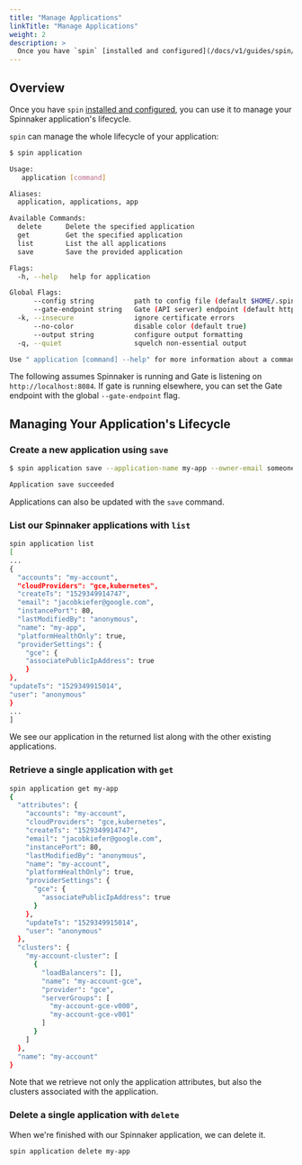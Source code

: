 ```yaml
---
title: "Manage Applications"
linkTitle: "Manage Applications"
weight: 2
description: >
  Once you have `spin` [installed and configured](/docs/v1/guides/spin/cli), you can use it to manage your Spinnaker application's lifecycle.
---
```



## Overview

Once you have `spin` [installed and configured](/docs/v1/guides/spin/cli), you can use it to manage your Spinnaker application's lifecycle.

`spin` can manage the whole lifecycle of your application:

```bash
$ spin application

Usage:
   application [command]

Aliases:
  application, applications, app

Available Commands:
  delete      Delete the specified application
  get         Get the specified application
  list        List the all applications
  save        Save the provided application

Flags:
  -h, --help   help for application

Global Flags:
      --config string          path to config file (default $HOME/.spin/config)
      --gate-endpoint string   Gate (API server) endpoint (default http://localhost:8084)
  -k, --insecure               ignore certificate errors
      --no-color               disable color (default true)
      --output string          configure output formatting
  -q, --quiet                  squelch non-essential output

Use " application [command] --help" for more information about a command.
```

The following assumes Spinnaker is running and Gate is
listening on `http://localhost:8084`. If gate is running elsewhere,
you can set the Gate endpoint with the global `--gate-endpoint` flag.

## Managing Your Application's Lifecycle

### Create a new application using `save`

```bash
$ spin application save --application-name my-app --owner-email someone@example.com --cloud-providers "gce, kubernetes"

Application save succeeded
```

Applications can also be updated with the `save` command.

### List our Spinnaker applications with `list`

```bash
spin application list
[
...
{
  "accounts": "my-account",
  "cloudProviders": "gce,kubernetes",
  "createTs": "1529349914747",
  "email": "jacobkiefer@google.com",
  "instancePort": 80,
  "lastModifiedBy": "anonymous",
  "name": "my-app",
  "platformHealthOnly": true,
  "providerSettings": {
    "gce": {
    "associatePublicIpAddress": true
    }
},
"updateTs": "1529349915014",
"user": "anonymous"
}
...
]
```

We see our application in the returned list along with the other existing
applications.

### Retrieve a single application with `get`

```bash
spin application get my-app
{
  "attributes": {
    "accounts": "my-account",
    "cloudProviders": "gce,kubernetes",
    "createTs": "1529349914747",
    "email": "jacobkiefer@google.com",
    "instancePort": 80,
    "lastModifiedBy": "anonymous",
    "name": "my-account",
    "platformHealthOnly": true,
    "providerSettings": {
      "gce": {
        "associatePublicIpAddress": true
      }
    },
    "updateTs": "1529349915014",
    "user": "anonymous"
  },
  "clusters": {
    "my-account-cluster": [
      {
        "loadBalancers": [],
        "name": "my-account-gce",
        "provider": "gce",
        "serverGroups": [
          "my-account-gce-v000",
          "my-account-gce-v001"
        ]
      }
    ]
  },
  "name": "my-account"
}

```

Note that we retrieve not only the application attributes, but also the clusters
associated with the application.

### Delete a single application with `delete`

When we're finished with our Spinnaker application, we can delete it.

```bash
spin application delete my-app
```
